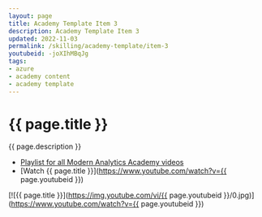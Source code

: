 ```yaml
---
layout: page
title: Academy Template Item 3
description: Academy Template Item 3
updated: 2022-11-03
permalink: /skilling/academy-template/item-3
youtubeid: -joXIhMBqJg
tags: 
- azure
- academy content
- academy template
---
```


# {{ page.title }}

{{ page.description }}

* [Playlist for all Modern Analytics Academy videos](https://www.youtube.com/playlist?list=PL8_VXqhvJI9DtxeuFmmQ0V6Z_zL0MXnnI)
* [Watch {{ page.title }}](https://www.youtube.com/watch?v={{ page.youtubeid }})

[![{{ page.title }}](https://img.youtube.com/vi/{{ page.youtubeid }}/0.jpg)](https://www.youtube.com/watch?v={{ page.youtubeid }})